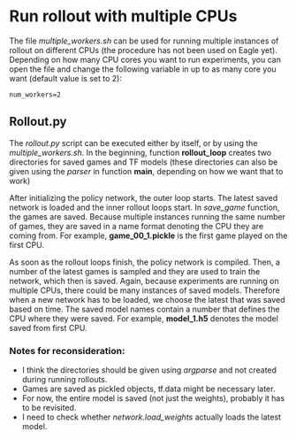 # Run rollout with multiple CPUs

The file *multiple_workers.sh* can be used for running multiple instances of rollout on different CPUs (the procedure has not been used on Eagle yet). Depending on how many CPU cores you want to run experiments, you can open the file and change the following variable in up to as many core you want (default value is set to 2):
```shell
num_workers=2
```
## Rollout.py

The *rollout.py* script can be executed either by itself, or by using the *multiple_workers.sh*. In the beginning, function **rollout_loop** creates two directories for saved games and TF models (these directories can also be given using the *parser* in function **main**, depending on how we want that to work)

After initializing the policy network, the outer loop starts. The latest saved network is loaded and the inner rollout loops start. In *save_game* function, the games are saved. Because multiple instances running the same number of games, they are saved in a name format denoting the CPU they are coming from. For example, **game_00_1.pickle** is the first game played on the first CPU.

As soon as the rollout loops finish, the policy network is compiled. Then, a number of the latest games is sampled and they are used to train the network, which then is saved. Again, because experiments are running on multiple CPUs, there could be many instances of saved models. Therefore when a new network has to be loaded, we choose the latest that was saved based on time. The saved model names contain a number that defines the CPU where they were saved. For example, **model_1.h5** denotes the model saved from first CPU.



### Notes for reconsideration:

- I think the directories should be given using *argparse* and not created during running rollouts.
- Games are saved as pickled objects, tf.data might be necessary later.
- For now, the entire model is saved (not just the weights), probably it has to be revisited.
- I need to check whether *network.load_weights* actually loads the latest model.